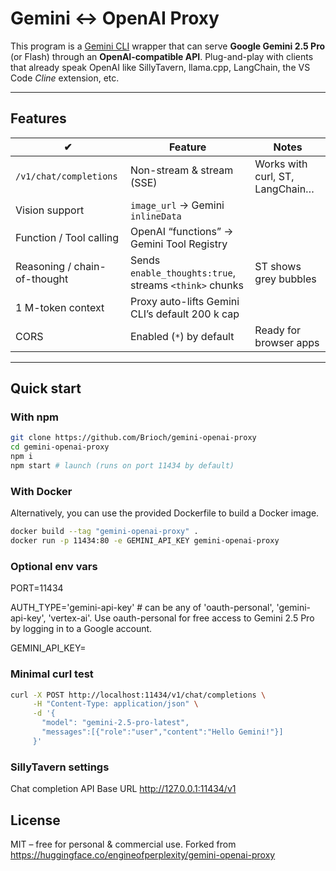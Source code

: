 # Gemini ↔︎ OpenAI Proxy

This program is a [Gemini CLI](https://github.com/google-gemini/gemini-cli) wrapper that can serve **Google Gemini 2.5 Pro** (or Flash) through an **OpenAI-compatible API**.
Plug-and-play with clients that already speak OpenAI like SillyTavern, llama.cpp, LangChain, the VS Code *Cline* extension, etc.

---

## Features

| ✔ | Feature | Notes |
|---|---------|-------|
| `/v1/chat/completions` | Non-stream & stream (SSE) | Works with curl, ST, LangChain… |
| Vision support | `image_url` → Gemini `inlineData` | |
| Function / Tool calling | OpenAI “functions” → Gemini Tool Registry | |
| Reasoning / chain-of-thought | Sends `enable_thoughts:true`, streams `<think>` chunks | ST shows grey bubbles |
| 1 M-token context | Proxy auto-lifts Gemini CLI’s default 200 k cap | |
| CORS | Enabled (`*`) by default | Ready for browser apps |

---

## Quick start

### With npm

```bash
git clone https://github.com/Brioch/gemini-openai-proxy
cd gemini-openai-proxy
npm i
npm start # launch (runs on port 11434 by default)
```

### With Docker

Alternatively, you can use the provided Dockerfile to build a Docker image.

```sh
docker build --tag "gemini-openai-proxy" .
docker run -p 11434:80 -e GEMINI_API_KEY gemini-openai-proxy
```

### Optional env vars

PORT=11434

AUTH_TYPE='gemini-api-key' # can be any of 'oauth-personal', 'gemini-api-key', 'vertex-ai'. Use oauth-personal for free access to Gemini 2.5 Pro by logging in to a Google account.

GEMINI_API_KEY=

### Minimal curl test

```bash
curl -X POST http://localhost:11434/v1/chat/completions \
     -H "Content-Type: application/json" \
     -d '{
       "model": "gemini-2.5-pro-latest",
       "messages":[{"role":"user","content":"Hello Gemini!"}]
     }'
```

### SillyTavern settings

Chat completion
API Base URL http://127.0.0.1:11434/v1



## License

MIT – free for personal & commercial use. Forked from https://huggingface.co/engineofperplexity/gemini-openai-proxy